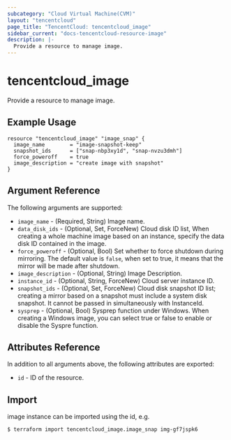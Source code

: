 ```yaml
---
subcategory: "Cloud Virtual Machine(CVM)"
layout: "tencentcloud"
page_title: "TencentCloud: tencentcloud_image"
sidebar_current: "docs-tencentcloud-resource-image"
description: |-
  Provide a resource to manage image.
---
```


# tencentcloud_image

Provide a resource to manage image.

## Example Usage

```hcl
resource "tencentcloud_image" "image_snap" {
  image_name        = "image-snapshot-keep"
  snapshot_ids      = ["snap-nbp3xy1d", "snap-nvzu3dmh"]
  force_poweroff    = true
  image_description = "create image with snapshot"
}
```

## Argument Reference

The following arguments are supported:

* `image_name` - (Required, String) Image name.
* `data_disk_ids` - (Optional, Set, ForceNew) Cloud disk ID list, When creating a whole machine image based on an instance, specify the data disk ID contained in the image.
* `force_poweroff` - (Optional, Bool) Set whether to force shutdown during mirroring. The default value is `false`, when set to true, it means that the mirror will be made after shutdown.
* `image_description` - (Optional, String) Image Description.
* `instance_id` - (Optional, String, ForceNew) Cloud server instance ID.
* `snapshot_ids` - (Optional, Set, ForceNew) Cloud disk snapshot ID list; creating a mirror based on a snapshot must include a system disk snapshot. It cannot be passed in simultaneously with InstanceId.
* `sysprep` - (Optional, Bool) Sysprep function under Windows. When creating a Windows image, you can select true or false to enable or disable the Syspre function.

## Attributes Reference

In addition to all arguments above, the following attributes are exported:

* `id` - ID of the resource.



## Import

image instance can be imported using the id, e.g.

```
$ terraform import tencentcloud_image.image_snap img-gf7jspk6
```

